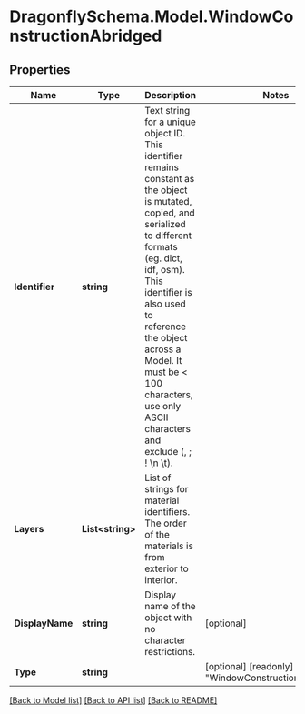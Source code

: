 
# DragonflySchema.Model.WindowConstructionAbridged

## Properties

Name | Type | Description | Notes
------------ | ------------- | ------------- | -------------
**Identifier** | **string** | Text string for a unique object ID. This identifier remains constant as the object is mutated, copied, and serialized to different formats (eg. dict, idf, osm). This identifier is also used to reference the object across a Model. It must be &lt; 100 characters, use only ASCII characters and exclude (, ; ! \\n \\t). | 
**Layers** | **List&lt;string&gt;** | List of strings for material identifiers. The order of the materials is from exterior to interior. | 
**DisplayName** | **string** | Display name of the object with no character restrictions. | [optional] 
**Type** | **string** |  | [optional] [readonly] [default to "WindowConstructionAbridged"]

[[Back to Model list]](../README.md#documentation-for-models)
[[Back to API list]](../README.md#documentation-for-api-endpoints)
[[Back to README]](../README.md)

